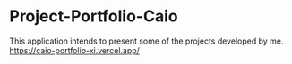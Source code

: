 # Project-Portfolio-Caio

This application intends to present some of the projects developed by me.
https://caio-portfolio-xi.vercel.app/

